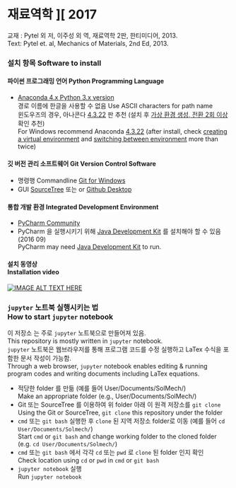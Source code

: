# 재료역학 ][ 2017

교재 : Pytel 외 저, 이주성 외 역, 재료역학 2판, 한티미디어, 2013.<br>
Text: Pytel et. al, Mechanics of Materials, 2nd Ed, 2013.

### 설치 항목 Software to install

#### 파이썬 프로그래밍 언어 Python Programming Language
* [Anaconda 4.x Python 3.x version](https://www.continuum.io/downloads) <br>
경로 이름에 한글을 사용할 수 없음 Use ASCII characters for path name<br>
윈도우즈의 경우, 아나콘다 [4.3.22](https://repo.continuum.io/archive/) 판 추천 (설치 후 [가상 환경 생성, 전환 2회 이상](https://graspthegist.com/post/learn-conda-1/) 확인 추천)<br> 
For Windows recommend Anaconda [4.3.22](https://repo.continuum.io/archive/) (after install, check [creating a virtual environment](https://conda.io/docs/user-guide/tasks/manage-environments.html#creating-an-environment-with-commands) and [switching between environment](https://conda.io/docs/user-guide/tasks/manage-environments.html#activating-an-environment) more than twice)

#### 깃 버전 관리 소프트웨어 Git Version Control Software
* 명령행 Commandline [Git for Windows](https://git-scm.com/download/win)
* GUI [SourceTree](https://www.sourcetreeapp.com/download/) 또는 or [Github Desktop](https://desktop.github.com/)

#### 통합 개발 환경 Integrated Development Environment
* [PyCharm Community](https://www.jetbrains.com/pycharm/download/)
* PyCharm 을 실행시키기 위해 [Java Development Kit](http://www.oracle.com/technetwork/java/javase/downloads/index.html) 를 설치해야 할 수 있음 (2016 09)<br>
PyCharm may need [Java Development Kit](http://www.oracle.com/technetwork/java/javase/downloads/index.html) to run.

#### 설치 동영상<br>Installation video
[![IMAGE ALT TEXT HERE](https://i.ytimg.com/vi/NAQn1jQws3Q/hqdefault.jpg)](https://www.youtube.com/embed/videoseries?list=PLA6B0Lmr9oJOuvxMPNjDcnAfmqw907Bqy)

### `jupyter` 노트북 실행시키는 법<br>How to start `jupyter` notebook
이 저장소 는 주로 `jupyter` 노트북으로 만들어져 있음.<br>
This repository is mostly written in `jupyter` notebook.<br>
`jupyter` 노트북은 웹브라우저를 통해 프로그램 코드를 수정 실행하고 LaTex 수식을 포함한 문서 작성이 가능함.<br>
Through a web browser, `jupyter` notebook enables editing & running program codes and writing documents including LaTex equations.<br>

* 적당한 folder 를 만듦 (예를 들어 User/Documents/SolMech/) <br> Make an appropriate folder (e.g., User/Documents/SolMech/)
* Git 또는 SourceTree 를 이용하여 위 folder 아래 이 원격 저장소를 `git clone` <br> Using the Git or SourceTree, `git clone` this repository under the folder
* `cmd` 또는 `git bash` 실행한 후 `clone` 된 지역 저장소 folder로 이동 (예를 들어 `cd User/Documents/Solmech/`) <br> Start `cmd` or `git bash` and change working folder to the cloned folder (e.g. `cd User/Documents/Solmech/`)
* `cmd` 또는 `git bash` 에서 각각 `cd` 또는 `pwd` 로 `clone` 된 folder 인지 확인 <br>Check location using `cd` or `pwd` in `cmd` or `git bash`
* `jupyter notebook` 실행 <br>Run `jupyter notebook`
